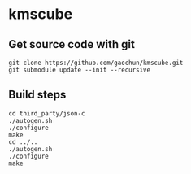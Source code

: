 # kmscube
## Get source code with git
```
git clone https://github.com/gaochun/kmscube.git
git submodule update --init --recursive
```

## Build steps
```
cd third_party/json-c
./autogen.sh
./configure
make
cd ../..
./autogen.sh
./configure
make
```
